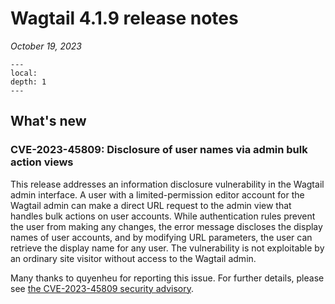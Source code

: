 # Wagtail 4.1.9 release notes

_October 19, 2023_

```{contents}
---
local:
depth: 1
---
```

## What's new

### CVE-2023-45809: Disclosure of user names via admin bulk action views

This release addresses an information disclosure vulnerability in the Wagtail admin interface. A user with a limited-permission editor account for the Wagtail admin can make a direct URL request to the admin view that handles bulk actions on user accounts. While authentication rules prevent the user from making any changes, the error message discloses the display names of user accounts, and by modifying URL parameters, the user can retrieve the display name for any user. The vulnerability is not exploitable by an ordinary site visitor without access to the Wagtail admin.

Many thanks to quyenheu for reporting this issue. For further details, please see [the CVE-2023-45809 security advisory](https://github.com/wagtail/wagtail/security/advisories/GHSA-fc75-58r8-rm3h).
